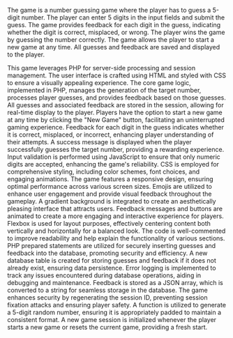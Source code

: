 The game is a number guessing game where the player has to guess a 5-digit number. 
The player can enter 5 digits in the input fields and submit the guess. 
The game provides feedback for each digit in the guess, indicating whether the digit is correct, misplaced, or wrong. 
The player wins the game by guessing the number correctly. 
The game allows the player to start a new game at any time. All guesses and feedback are saved and displayed to the player.

This game leverages PHP for server-side processing and session management.
The user interface is crafted using HTML and styled with CSS to ensure a visually appealing experience.
The core game logic, implemented in PHP, manages the generation of the target number, processes player guesses, and provides feedback based on those guesses.
All guesses and associated feedback are stored in the session, allowing for real-time display to the player.
Players have the option to start a new game at any time by clicking the "New Game" button, facilitating an uninterrupted gaming experience.
Feedback for each digit in the guess indicates whether it is correct, misplaced, or incorrect, enhancing player understanding of their attempts.
A success message is displayed when the player successfully guesses the target number, providing a rewarding experience.
Input validation is performed using JavaScript to ensure that only numeric digits are accepted, enhancing the game's reliability.
CSS is employed for comprehensive styling, including color schemes, font choices, and engaging animations.
The game features a responsive design, ensuring optimal performance across various screen sizes.
Emojis are utilized to enhance user engagement and provide visual feedback throughout the gameplay.
A gradient background is integrated to create an aesthetically pleasing interface that attracts users.
Feedback messages and buttons are animated to create a more engaging and interactive experience for players.
Flexbox is used for layout purposes, effectively centering content both vertically and horizontally for a balanced look.
The code is well-commented to improve readability and help explain the functionality of various sections.
PHP prepared statements are utilized for securely inserting guesses and feedback into the database, promoting security and efficiency.
A new database table is created for storing guesses and feedback if it does not already exist, ensuring data persistence.
Error logging is implemented to track any issues encountered during database operations, aiding in debugging and maintenance.
Feedback is stored as a JSON array, which is converted to a string for seamless storage in the database.
The game enhances security by regenerating the session ID, preventing session fixation attacks and ensuring player safety.
A function is utilized to generate a 5-digit random number, ensuring it is appropriately padded to maintain a consistent format.
A new game session is initialized whenever the player starts a new game or resets the current game, providing a fresh start.
 
